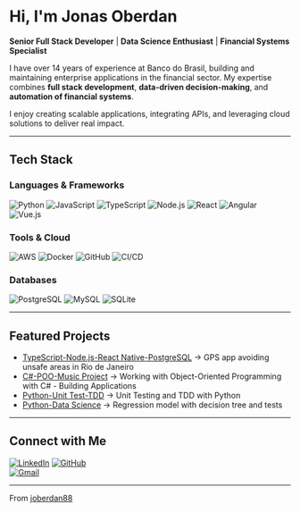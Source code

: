 #  Hi, I'm Jonas Oberdan  

 **Senior Full Stack Developer** |  **Data Science Enthusiast** |  **Financial Systems Specialist**  

I have over 14 years of experience at Banco do Brasil, building and maintaining enterprise applications in the financial sector. My expertise combines **full stack development**, **data-driven decision-making**, and **automation of financial systems**.  

 I enjoy creating scalable applications, integrating APIs, and leveraging cloud solutions to deliver real impact.  

---

##  Tech Stack  

### Languages & Frameworks  
![Python](https://img.shields.io/badge/Python-3776AB?style=for-the-badge&logo=python&logoColor=white)  ![JavaScript](https://img.shields.io/badge/JavaScript-F7DF1E?style=for-the-badge&logo=javascript&logoColor=black)  ![TypeScript](https://img.shields.io/badge/TypeScript-007ACC?style=for-the-badge&logo=typescript&logoColor=white)  ![Node.js](https://img.shields.io/badge/Node.js-339933?style=for-the-badge&logo=node.js&logoColor=white)  ![React](https://img.shields.io/badge/React-20232A?style=for-the-badge&logo=react&logoColor=61DAFB)  ![Angular](https://img.shields.io/badge/Angular-DD0031?style=for-the-badge&logo=angular&logoColor=white)  ![Vue.js](https://img.shields.io/badge/Vue.js-35495E?style=for-the-badge&logo=vue.js&logoColor=4FC08D)  

### Tools & Cloud  
![AWS](https://img.shields.io/badge/AWS-232F3E?style=for-the-badge&logo=amazon-aws&logoColor=white)  ![Docker](https://img.shields.io/badge/Docker-2496ED?style=for-the-badge&logo=docker&logoColor=white)  ![GitHub](https://img.shields.io/badge/GitHub-181717?style=for-the-badge&logo=github&logoColor=white)  ![CI/CD](https://img.shields.io/badge/CI%2FCD-2088FF?style=for-the-badge&logo=github-actions&logoColor=white)  

### Databases  
![PostgreSQL](https://img.shields.io/badge/PostgreSQL-316192?style=for-the-badge&logo=postgresql&logoColor=white)  ![MySQL](https://img.shields.io/badge/MySQL-005C84?style=for-the-badge&logo=mysql&logoColor=white)  ![SQLite](https://img.shields.io/badge/SQLite-003B57?style=for-the-badge&logo=sqlite&logoColor=white)  

---

##  Featured Projects  

- [TypeScript-Node.js-React Native-PostgreSQL](https://github.com/joberdan88/safe-rota-rio) → GPS app avoiding unsafe areas in Rio de Janeiro  
- [C#-POO-Music Project](https://github.com/joberdan88/poo-csharp) → Working with Object-Oriented Programming with C# - Building Applications  
- [Python-Unit Test-TDD](https://github.com/joberdan88/Testes-unitario-e-TDD-) → Unit Testing and TDD with Python
- [Python-Data Science](https://github.com/joberdan88/Regressao_precos_imoveis_Colab) → Regression model with decision tree and tests

---

##  Connect with Me  

[![LinkedIn](https://img.shields.io/badge/LinkedIn-0077B5?style=for-the-badge&logo=linkedin&logoColor=white)](https://www.linkedin.com/in/jonas-oberdan-da-silva) 
[![GitHub](https://img.shields.io/badge/GitHub-181717?style=for-the-badge&logo=github&logoColor=white)](https://github.com/joberdan88)  
[![Gmail](https://img.shields.io/badge/Gmail-D14836?style=for-the-badge&logo=gmail&logoColor=white)](mailto:jonasoberdan@gmail.com)  

---
 From [joberdan88](https://github.com/joberdan88)
